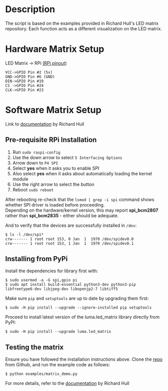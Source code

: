 # Description
The script is based on the examples provided in Richard Hull's LED matrix repository. Each function acts as a different visualization on the LED matrix.

# Hardware Matrix Setup
LED Matrix -> RPi [(RPi pinout)](https://pinout.xyz/)
```
VCC->GPIO Pin #2 (5v) 
GND->GPIO Pin #6 (GND)
DIN->GPIO Pin #19
CS ->GPIO Pin #24
CLK->GPIO Pin #23
```

# Software Matrix Setup
Link to [documentation](https://luma-led-matrix.readthedocs.io/en/latest/install.html) by Richard Hull

## Pre-requisite RPi Installation
1. Run `sudo raspi-config`
2. Use the down arrow to select `5 Interfacing Options`
3. Arrow down to `P4 SPI`
4. Select **yes** when it asks you to enable SPI
5. Also select **yes** when it asks about automatically loading the kernel module
6. Use the right arrow to select the **<Finish>** button
7. Reboot `sudo reboot`

After rebooting re-check that the `lsmod | grep -i spi` command shows whether SPI driver is loaded before proceeding.\
Depending on the hardware/kernel version, this may report **spi_bcm2807** rather than **spi_bcm2835** - either should be adequate. 

And to verify that the devices are successfully installed in `/dev`:
```
$ ls -l /dev/spi*
crw------- 1 root root 153, 0 Jan  1  1970 /dev/spidev0.0
crw------- 1 root root 153, 1 Jan  1  1970 /dev/spidev0.1
```

## Installing from PyPi
Install the dependencies for library first with:
```
$ sudo usermod -a -G spi,gpio pi
$ sudo apt install build-essential python3-dev python3-pip libfreetype6-dev libjpeg-dev libopenjp2-7 libtiff5
```
Make sure `pip` and `setuptools` are up to date by upgrading them first:
```
$ sudo -H pip install --upgrade --ignore-installed pip setuptools
```
Proceed to install latest version of the luma.led_matrix library directly from PyPI:
```
$ sudo -H pip install --upgrade luma.led_matrix
```

## Testing the matrix
Ensure you have followed the installation instructions above. Clone the [repo](https://github.com/rm-hull/luma.led_matrix) from Github, and run the example code as follows:
```
$ python examples/matrix_demo.py
```
For more details, refer to the [documentation](https://luma-led-matrix.readthedocs.io/en/latest/install.html) by Richard Hull
